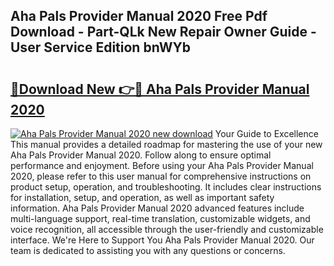 ## Aha Pals Provider Manual 2020 Free Pdf Download - Part-QLk New Repair Owner Guide - User Service Edition bnWYb

# <h2><a href="http://bc19491.oget.top/?id=Aha+Pals+Provider+Manual+2020">🔗Download New 👉🔴 Aha Pals Provider Manual 2020</a></h2>

[![Aha Pals Provider Manual 2020 new download](https://i.imgur.com/5g1atiW.png)](http://bc19491.oget.top/?id=Aha+Pals+Provider+Manual+2020)
Your Guide to Excellence This manual provides a detailed roadmap for mastering the use of your new Aha Pals Provider Manual 2020. Follow along to ensure optimal performance and enjoyment. Before using your Aha Pals Provider Manual 2020, please refer to this user manual for comprehensive instructions on product setup, operation, and troubleshooting. It includes clear instructions for installation, setup, and operation, as well as important safety information. Aha Pals Provider Manual 2020 advanced features include multi-language support, real-time translation, customizable widgets, and voice recognition, all accessible through the user-friendly and customizable interface. We're Here to Support You Aha Pals Provider Manual 2020. Our team is dedicated to assisting you with any questions or concerns.
